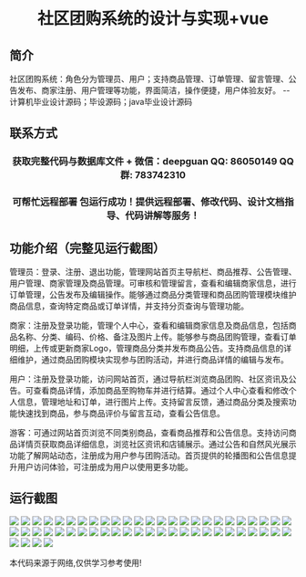 <p><h1 align="center">社区团购系统的设计与实现+vue</h1></p>

## 简介
社区团购系统：角色分为管理员、用户；支持商品管理、订单管理、留言管理、公告发布、商家注册、用户管理等功能，界面简洁，操作便捷，用户体验友好。    --计算机毕业设计源码；毕设源码；java毕业设计源码


## 联系方式
<p><h3 align="center">获取完整代码与数据库文件 + 微信：deepguan QQ: 86050149 QQ群: 783742310</h3></p>
<p><h3 align="center">可帮忙远程部署 包运行成功！提供远程部署、修改代码、设计文档指导、代码讲解等服务！</h3></p>

## 功能介绍（完整见运行截图）
管理员：登录、注册、退出功能，管理网站首页主导航栏、商品推荐、公告管理、用户管理、商家管理及商品管理。可审核和管理留言，查看和编辑商家信息，进行订单管理，公告发布及编辑操作。能够通过商品分类管理和商品团购管理模块维护商品信息，查询特定商品或订单详情，并支持分页查询与管理功能。

商家：注册及登录功能，管理个人中心，查看和编辑商家信息及商品信息，包括商品名称、分类、编码、价格、备注及图片上传。能够参与商品团购管理，查看订单明细，上传或更新商家Logo，管理商品分类并发布商品公告。支持商品信息的详细维护，通过商品团购模块实现参与团购活动，并进行商品详情的编辑与发布。

用户：注册及登录功能，访问网站首页，通过导航栏浏览商品团购、社区资讯及公告。可查看商品详情，添加商品至购物车并进行结算。通过个人中心查看和修改个人信息，管理地址和订单，进行图片上传。支持留言反馈，通过商品分类及搜索功能快速找到商品，参与商品评价与留言互动，查看公告信息。

游客：可通过网站首页浏览不同类别商品，查看商品推荐和公告信息。支持访问商品详情页获取商品详细信息，浏览社区资讯和店铺展示。通过公告和自然风光展示功能了解网站动态，注册成为用户参与团购活动。首页提供的轮播图和公告信息提升用户访问体验，可注册成为用户以使用更多功能。


## 运行截图
![](https://bs-1329754181.cos.ap-shanghai.myqcloud.com/ssm/CommunityGroupBuySystem/img/001.jpg)
![](https://bs-1329754181.cos.ap-shanghai.myqcloud.com/ssm/CommunityGroupBuySystem/img/002.jpg)
![](https://bs-1329754181.cos.ap-shanghai.myqcloud.com/ssm/CommunityGroupBuySystem/img/003.jpg)
![](https://bs-1329754181.cos.ap-shanghai.myqcloud.com/ssm/CommunityGroupBuySystem/img/004.jpg)
![](https://bs-1329754181.cos.ap-shanghai.myqcloud.com/ssm/CommunityGroupBuySystem/img/005.jpg)
![](https://bs-1329754181.cos.ap-shanghai.myqcloud.com/ssm/CommunityGroupBuySystem/img/006.jpg)
![](https://bs-1329754181.cos.ap-shanghai.myqcloud.com/ssm/CommunityGroupBuySystem/img/007.jpg)
![](https://bs-1329754181.cos.ap-shanghai.myqcloud.com/ssm/CommunityGroupBuySystem/img/008.jpg)
![](https://bs-1329754181.cos.ap-shanghai.myqcloud.com/ssm/CommunityGroupBuySystem/img/009.jpg)
![](https://bs-1329754181.cos.ap-shanghai.myqcloud.com/ssm/CommunityGroupBuySystem/img/010.jpg)
![](https://bs-1329754181.cos.ap-shanghai.myqcloud.com/ssm/CommunityGroupBuySystem/img/011.jpg)
![](https://bs-1329754181.cos.ap-shanghai.myqcloud.com/ssm/CommunityGroupBuySystem/img/012.jpg)
![](https://bs-1329754181.cos.ap-shanghai.myqcloud.com/ssm/CommunityGroupBuySystem/img/013.jpg)
![](https://bs-1329754181.cos.ap-shanghai.myqcloud.com/ssm/CommunityGroupBuySystem/img/014.jpg)
![](https://bs-1329754181.cos.ap-shanghai.myqcloud.com/ssm/CommunityGroupBuySystem/img/015.jpg)
![](https://bs-1329754181.cos.ap-shanghai.myqcloud.com/ssm/CommunityGroupBuySystem/img/016.jpg)
![](https://bs-1329754181.cos.ap-shanghai.myqcloud.com/ssm/CommunityGroupBuySystem/img/017.jpg)
![](https://bs-1329754181.cos.ap-shanghai.myqcloud.com/ssm/CommunityGroupBuySystem/img/018.jpg)
![](https://bs-1329754181.cos.ap-shanghai.myqcloud.com/ssm/CommunityGroupBuySystem/img/019.jpg)
![](https://bs-1329754181.cos.ap-shanghai.myqcloud.com/ssm/CommunityGroupBuySystem/img/020.jpg)
![](https://bs-1329754181.cos.ap-shanghai.myqcloud.com/ssm/CommunityGroupBuySystem/img/021.jpg)
![](https://bs-1329754181.cos.ap-shanghai.myqcloud.com/ssm/CommunityGroupBuySystem/img/022.jpg)
![](https://bs-1329754181.cos.ap-shanghai.myqcloud.com/ssm/CommunityGroupBuySystem/img/023.jpg)
![](https://bs-1329754181.cos.ap-shanghai.myqcloud.com/ssm/CommunityGroupBuySystem/img/024.jpg)
![](https://bs-1329754181.cos.ap-shanghai.myqcloud.com/ssm/CommunityGroupBuySystem/img/025.jpg)
![](https://bs-1329754181.cos.ap-shanghai.myqcloud.com/ssm/CommunityGroupBuySystem/img/026.jpg)
![](https://bs-1329754181.cos.ap-shanghai.myqcloud.com/ssm/CommunityGroupBuySystem/img/027.jpg)
![](https://bs-1329754181.cos.ap-shanghai.myqcloud.com/ssm/CommunityGroupBuySystem/img/028.jpg)
![](https://bs-1329754181.cos.ap-shanghai.myqcloud.com/ssm/CommunityGroupBuySystem/img/029.jpg)
![](https://bs-1329754181.cos.ap-shanghai.myqcloud.com/ssm/CommunityGroupBuySystem/img/030.jpg)
![](https://bs-1329754181.cos.ap-shanghai.myqcloud.com/ssm/CommunityGroupBuySystem/img/031.jpg)
![](https://bs-1329754181.cos.ap-shanghai.myqcloud.com/ssm/CommunityGroupBuySystem/img/032.jpg)
![](https://bs-1329754181.cos.ap-shanghai.myqcloud.com/ssm/CommunityGroupBuySystem/img/033.jpg)
![](https://bs-1329754181.cos.ap-shanghai.myqcloud.com/ssm/CommunityGroupBuySystem/img/034.jpg)
![](https://bs-1329754181.cos.ap-shanghai.myqcloud.com/ssm/CommunityGroupBuySystem/img/035.jpg)
![](https://bs-1329754181.cos.ap-shanghai.myqcloud.com/ssm/CommunityGroupBuySystem/img/036.jpg)
![](https://bs-1329754181.cos.ap-shanghai.myqcloud.com/ssm/CommunityGroupBuySystem/img/037.jpg)
![](https://bs-1329754181.cos.ap-shanghai.myqcloud.com/ssm/CommunityGroupBuySystem/img/038.jpg)
![](https://bs-1329754181.cos.ap-shanghai.myqcloud.com/ssm/CommunityGroupBuySystem/img/039.jpg)
![](https://bs-1329754181.cos.ap-shanghai.myqcloud.com/ssm/CommunityGroupBuySystem/img/040.jpg)
![](https://bs-1329754181.cos.ap-shanghai.myqcloud.com/ssm/CommunityGroupBuySystem/img/041.jpg)
![](https://bs-1329754181.cos.ap-shanghai.myqcloud.com/ssm/CommunityGroupBuySystem/img/042.jpg)
![](https://bs-1329754181.cos.ap-shanghai.myqcloud.com/ssm/CommunityGroupBuySystem/img/043.jpg)
![](https://bs-1329754181.cos.ap-shanghai.myqcloud.com/ssm/CommunityGroupBuySystem/img/044.jpg)
![](https://bs-1329754181.cos.ap-shanghai.myqcloud.com/ssm/CommunityGroupBuySystem/img/045.jpg)
![](https://bs-1329754181.cos.ap-shanghai.myqcloud.com/ssm/CommunityGroupBuySystem/img/046.jpg)
![](https://bs-1329754181.cos.ap-shanghai.myqcloud.com/ssm/CommunityGroupBuySystem/img/047.jpg)
![](https://bs-1329754181.cos.ap-shanghai.myqcloud.com/ssm/CommunityGroupBuySystem/img/048.jpg)
![](https://bs-1329754181.cos.ap-shanghai.myqcloud.com/ssm/CommunityGroupBuySystem/img/049.jpg)
![](https://bs-1329754181.cos.ap-shanghai.myqcloud.com/ssm/CommunityGroupBuySystem/img/050.jpg)
![](https://bs-1329754181.cos.ap-shanghai.myqcloud.com/ssm/CommunityGroupBuySystem/img/051.jpg)
![](https://bs-1329754181.cos.ap-shanghai.myqcloud.com/ssm/CommunityGroupBuySystem/img/052.jpg)
![](https://bs-1329754181.cos.ap-shanghai.myqcloud.com/ssm/CommunityGroupBuySystem/img/053.jpg)
![](https://bs-1329754181.cos.ap-shanghai.myqcloud.com/ssm/CommunityGroupBuySystem/img/054.jpg)

<p>本代码来源于网络,仅供学习参考使用!</p>
